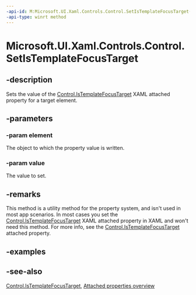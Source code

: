 ```yaml
---
-api-id: M:Microsoft.UI.Xaml.Controls.Control.SetIsTemplateFocusTarget(Microsoft.UI.Xaml.FrameworkElement,System.Boolean)
-api-type: winrt method
---
```


<!-- Method syntax
public void SetIsTemplateFocusTarget(Windows.UI.Xaml.FrameworkElement element, System.Boolean value)
-->

# Microsoft.UI.Xaml.Controls.Control.SetIsTemplateFocusTarget

## -description
Sets the value of the [Control.IsTemplateFocusTarget](control_istemplatefocustarget.md) XAML attached property for a target element.

## -parameters
### -param element
The object to which the property value is written.

### -param value
The value to set.

## -remarks
This method is a utility method for the property system, and isn't used in most app scenarios. In most cases you set the [Control.IsTemplateFocusTarget](control_istemplatefocustarget.md) XAML attached property in XAML and won't need this method. For more info, see the [Control.IsTemplateFocusTarget](control_istemplatefocustarget.md) attached property.

## -examples

## -see-also

[Control.IsTemplateFocusTarget](control_istemplatefocustarget.md), [Attached properties overview](/windows/uwp/xaml-platform/attached-properties-overview)

